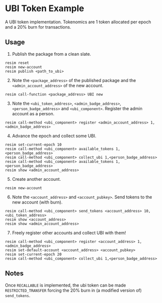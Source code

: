 
# UBI Token Example

A UBI token implementation. Tokenomics are 1 token allocated per epoch and a 20% burn for transactions.

## Usage

1. Publish the package from a clean slate.

```
resim reset
resim new-account
resim publish <path_to_ubi>
```

2. Note the `<package_address>` of the published package and the `<admin_account_address>` of the new account.

```
resim call-function <package_address> UBI new
```

3. Note the `<ubi_token_address>`, `<admin_badge_address>`, `<person_badge_address>` and `<ubi_component>`. Register the admin account as a person.

```
resim call-method <ubi_component> register <admin_account_address> 1,<admin_badge_address>
```

4. Advance the epoch and collect some UBI.

```
resim set-current-epoch 10
resim call-method <ubi_component> available_tokens 1,<person_badge_address>
resim call-method <ubi_component> collect_ubi 1,<person_badge_address>
resim call-method <ubi_component> available_tokens 1,<person_badge_address>
resim show <admin_account_address>
```

5. Create another account.

```
resim new-account
```

6. Note the `<account_address>` and `<account_pubkey>`. Send tokens to the new account (with burn).

```
resim call-method <ubi_component> send_tokens <account_address> 10,<ubi_token_address>
resim show <account_address>
resim show <admin_account_address>
```

7. Freely register other accounts and collect UBI with them!

```
resim call-method <ubi_component> register <account_address> 1,<admin_badge_address>
resim set-default-account <account_address> <account_pubkey>
resim set-current-epoch 20
resim call-method <ubi_component> collect_ubi 1,<person_badge_address>
```

## Notes

Once `RECALLABLE` is implemented, the ubi token can be made `RESTRICTED_TRANSFER` forcing the 20% burn in (a modified version of) `send_tokens`.
